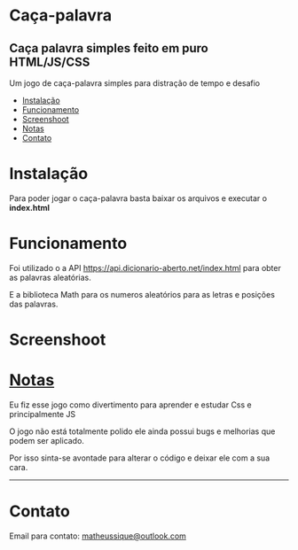 # Caça-palavra
## Caça palavra simples feito em puro HTML/JS/CSS

Um jogo de caça-palavra simples para distração de tempo e desafio

<!--ts-->
  * [Instalação](#instalacao)
  * [Funcionamento](#funcionamento)
  * [Screenshoot](#screenshot)
  * [Notas](#notas)
  * [Contato](#contato)  
<!--te-->

<a id="instalacao"><h1>Instalação</h1></a>

Para poder jogar o caça-palavra basta baixar os arquivos e executar o **index.html**


<a id="funcionamento"><h1>Funcionamento</h1></a>

Foi utilizado o a API https://api.dicionario-aberto.net/index.html para obter as palavras aleatórias.

E a biblioteca Math para os numeros aleatórios para as letras e posições das palavras.

<a id="screenshoot"><h1>Screenshoot</h1></a>

<a href="#notas" id="notas"><h1>Notas</h1></a>
Eu fiz esse jogo como divertimento para aprender e estudar Css e principalmente JS

O jogo não está totalmente polido ele ainda possui bugs e melhorias que podem ser aplicado.

Por isso sinta-se avontade para alterar o código e deixar ele com a sua cara.

<hr>
<a id="contato"><h1>Contato</h1></a>

Email para contato: matheussique@outlook.com

